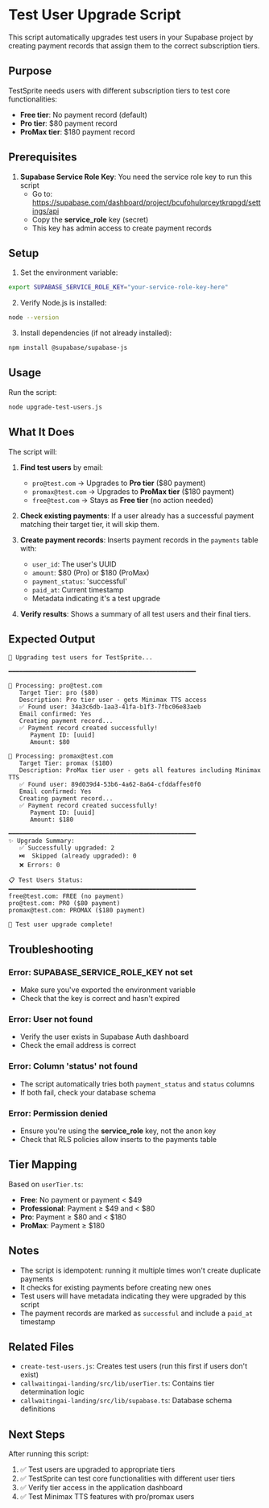 # Test User Upgrade Script

This script automatically upgrades test users in your Supabase project by creating payment records that assign them to the correct subscription tiers.

## Purpose

TestSprite needs users with different subscription tiers to test core functionalities:
- **Free tier**: No payment record (default)
- **Pro tier**: $80 payment record
- **ProMax tier**: $180 payment record

## Prerequisites

1. **Supabase Service Role Key**: You need the service role key to run this script
   - Go to: https://supabase.com/dashboard/project/bcufohulqrceytkrqpgd/settings/api
   - Copy the **service_role** key (secret)
   - This key has admin access to create payment records

## Setup

1. Set the environment variable:
```bash
export SUPABASE_SERVICE_ROLE_KEY="your-service-role-key-here"
```

2. Verify Node.js is installed:
```bash
node --version
```

3. Install dependencies (if not already installed):
```bash
npm install @supabase/supabase-js
```

## Usage

Run the script:
```bash
node upgrade-test-users.js
```

## What It Does

The script will:

1. **Find test users** by email:
   - `pro@test.com` → Upgrades to **Pro tier** ($80 payment)
   - `promax@test.com` → Upgrades to **ProMax tier** ($180 payment)
   - `free@test.com` → Stays as **Free tier** (no action needed)

2. **Check existing payments**: If a user already has a successful payment matching their target tier, it will skip them.

3. **Create payment records**: Inserts payment records in the `payments` table with:
   - `user_id`: The user's UUID
   - `amount`: $80 (Pro) or $180 (ProMax)
   - `payment_status`: 'successful'
   - `paid_at`: Current timestamp
   - Metadata indicating it's a test upgrade

4. **Verify results**: Shows a summary of all test users and their final tiers.

## Expected Output

```
🚀 Upgrading test users for TestSprite...

━━━━━━━━━━━━━━━━━━━━━━━━━━━━━━━━━━━━━━━━━━━━━━━━━━━━

📧 Processing: pro@test.com
   Target Tier: pro ($80)
   Description: Pro tier user - gets Minimax TTS access
   ✅ Found user: 34a3c6db-1aa3-41fa-b1f3-7fbc06e83aeb
   Email confirmed: Yes
   Creating payment record...
   ✅ Payment record created successfully!
      Payment ID: [uuid]
      Amount: $80

📧 Processing: promax@test.com
   Target Tier: promax ($180)
   Description: ProMax tier user - gets all features including Minimax TTS
   ✅ Found user: 89d039d4-53b6-4a62-8a64-cfddaffes0f0
   Email confirmed: Yes
   Creating payment record...
   ✅ Payment record created successfully!
      Payment ID: [uuid]
      Amount: $180

━━━━━━━━━━━━━━━━━━━━━━━━━━━━━━━━━━━━━━━━━━━━━━━━━━━━
✨ Upgrade Summary:
   ✅ Successfully upgraded: 2
   ⏭️  Skipped (already upgraded): 0
   ❌ Errors: 0

📋 Test Users Status:
━━━━━━━━━━━━━━━━━━━━━━━━━━━━━━━━━━━━━━━━━━━━━━━━━━━━
free@test.com: FREE (no payment)
pro@test.com: PRO ($80 payment)
promax@test.com: PROMAX ($180 payment)

🎉 Test user upgrade complete!
```

## Troubleshooting

### Error: SUPABASE_SERVICE_ROLE_KEY not set
- Make sure you've exported the environment variable
- Check that the key is correct and hasn't expired

### Error: User not found
- Verify the user exists in Supabase Auth dashboard
- Check the email address is correct

### Error: Column 'status' not found
- The script automatically tries both `payment_status` and `status` columns
- If both fail, check your database schema

### Error: Permission denied
- Ensure you're using the **service_role** key, not the anon key
- Check that RLS policies allow inserts to the payments table

## Tier Mapping

Based on `userTier.ts`:
- **Free**: No payment or payment < $49
- **Professional**: Payment ≥ $49 and < $80
- **Pro**: Payment ≥ $80 and < $180
- **ProMax**: Payment ≥ $180

## Notes

- The script is idempotent: running it multiple times won't create duplicate payments
- It checks for existing payments before creating new ones
- Test users will have metadata indicating they were upgraded by this script
- The payment records are marked as `successful` and include a `paid_at` timestamp

## Related Files

- `create-test-users.js`: Creates test users (run this first if users don't exist)
- `callwaitingai-landing/src/lib/userTier.ts`: Contains tier determination logic
- `callwaitingai-landing/src/lib/supabase.ts`: Database schema definitions

## Next Steps

After running this script:
1. ✅ Test users are upgraded to appropriate tiers
2. ✅ TestSprite can test core functionalities with different user tiers
3. ✅ Verify tier access in the application dashboard
4. ✅ Test Minimax TTS features with pro/promax users

